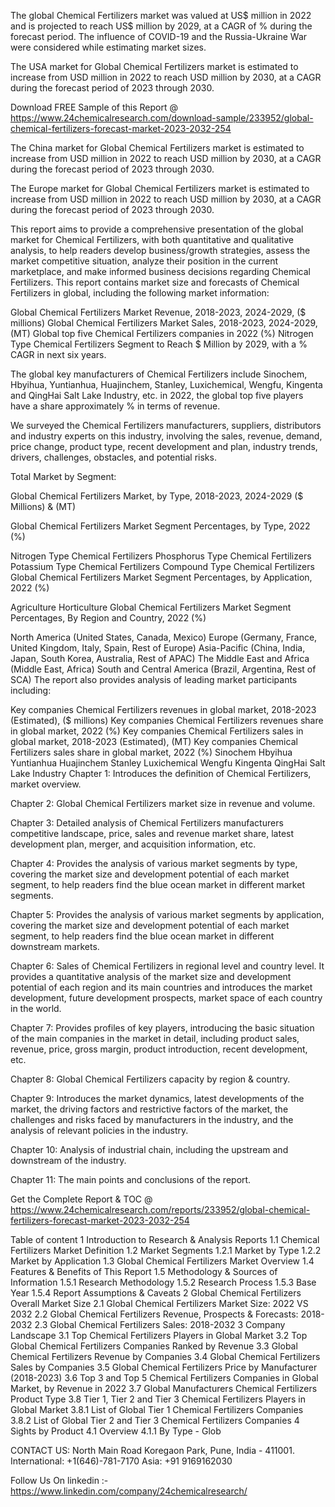 The global Chemical Fertilizers market was valued at US$ million in 2022 and is projected to reach US$ million by 2029, at a CAGR of % during the forecast period. The influence of COVID-19 and the Russia-Ukraine War were considered while estimating market sizes.

The USA market for Global Chemical Fertilizers market is estimated to increase from USD million in 2022 to reach USD million by 2030, at a CAGR during the forecast period of 2023 through 2030.

Download FREE Sample of this Report @ https://www.24chemicalresearch.com/download-sample/233952/global-chemical-fertilizers-forecast-market-2023-2032-254

The China market for Global Chemical Fertilizers market is estimated to increase from USD million in 2022 to reach USD million by 2030, at a CAGR during the forecast period of 2023 through 2030.

The Europe market for Global Chemical Fertilizers market is estimated to increase from USD million in 2022 to reach USD million by 2030, at a CAGR during the forecast period of 2023 through 2030.

This report aims to provide a comprehensive presentation of the global market for Chemical Fertilizers, with both quantitative and qualitative analysis, to help readers develop business/growth strategies, assess the market competitive situation, analyze their position in the current marketplace, and make informed business decisions regarding Chemical Fertilizers. This report contains market size and forecasts of Chemical Fertilizers in global, including the following market information:

Global Chemical Fertilizers Market Revenue, 2018-2023, 2024-2029, ($ millions)
Global Chemical Fertilizers Market Sales, 2018-2023, 2024-2029, (MT)
Global top five Chemical Fertilizers companies in 2022 (%)
Nitrogen Type Chemical Fertilizers Segment to Reach $ Million by 2029, with a % CAGR in next six years.

The global key manufacturers of Chemical Fertilizers include Sinochem, Hbyihua, Yuntianhua, Huajinchem, Stanley, Luxichemical, Wengfu, Kingenta and QingHai Salt Lake Industry, etc. in 2022, the global top five players have a share approximately % in terms of revenue.

We surveyed the Chemical Fertilizers manufacturers, suppliers, distributors and industry experts on this industry, involving the sales, revenue, demand, price change, product type, recent development and plan, industry trends, drivers, challenges, obstacles, and potential risks.

Total Market by Segment:

Global Chemical Fertilizers Market, by Type, 2018-2023, 2024-2029 ($ Millions) & (MT)

Global Chemical Fertilizers Market Segment Percentages, by Type, 2022 (%)

Nitrogen Type Chemical Fertilizers
Phosphorus Type Chemical Fertilizers
Potassium Type Chemical Fertilizers
Compound Type Chemical Fertilizers
Global Chemical Fertilizers Market Segment Percentages, by Application, 2022 (%)

Agriculture
Horticulture
Global Chemical Fertilizers Market Segment Percentages, By Region and Country, 2022 (%)

North America (United States, Canada, Mexico)
Europe (Germany, France, United Kingdom, Italy, Spain, Rest of Europe)
Asia-Pacific (China, India, Japan, South Korea, Australia, Rest of APAC)
The Middle East and Africa (Middle East, Africa)
South and Central America (Brazil, Argentina, Rest of SCA)
The report also provides analysis of leading market participants including:

Key companies Chemical Fertilizers revenues in global market, 2018-2023 (Estimated), ($ millions)
Key companies Chemical Fertilizers revenues share in global market, 2022 (%)
Key companies Chemical Fertilizers sales in global market, 2018-2023 (Estimated), (MT)
Key companies Chemical Fertilizers sales share in global market, 2022 (%)
Sinochem
Hbyihua
Yuntianhua
Huajinchem
Stanley
Luxichemical
Wengfu
Kingenta
QingHai Salt Lake Industry
Chapter 1: Introduces the definition of Chemical Fertilizers, market overview.

Chapter 2: Global Chemical Fertilizers market size in revenue and volume.

Chapter 3: Detailed analysis of Chemical Fertilizers manufacturers competitive landscape, price, sales and revenue market share, latest development plan, merger, and acquisition information, etc.

Chapter 4: Provides the analysis of various market segments by type, covering the market size and development potential of each market segment, to help readers find the blue ocean market in different market segments.

Chapter 5: Provides the analysis of various market segments by application, covering the market size and development potential of each market segment, to help readers find the blue ocean market in different downstream markets.

Chapter 6: Sales of Chemical Fertilizers in regional level and country level. It provides a quantitative analysis of the market size and development potential of each region and its main countries and introduces the market development, future development prospects, market space of each country in the world.

Chapter 7: Provides profiles of key players, introducing the basic situation of the main companies in the market in detail, including product sales, revenue, price, gross margin, product introduction, recent development, etc.

Chapter 8: Global Chemical Fertilizers capacity by region & country.

Chapter 9: Introduces the market dynamics, latest developments of the market, the driving factors and restrictive factors of the market, the challenges and risks faced by manufacturers in the industry, and the analysis of relevant policies in the industry.

Chapter 10: Analysis of industrial chain, including the upstream and downstream of the industry.

Chapter 11: The main points and conclusions of the report.

Get the Complete Report & TOC @ https://www.24chemicalresearch.com/reports/233952/global-chemical-fertilizers-forecast-market-2023-2032-254

Table of content
1 Introduction to Research & Analysis Reports
1.1 Chemical Fertilizers Market Definition
1.2 Market Segments
1.2.1 Market by Type
1.2.2 Market by Application
1.3 Global Chemical Fertilizers Market Overview
1.4 Features & Benefits of This Report
1.5 Methodology & Sources of Information
1.5.1 Research Methodology
1.5.2 Research Process
1.5.3 Base Year
1.5.4 Report Assumptions & Caveats
2 Global Chemical Fertilizers Overall Market Size
2.1 Global Chemical Fertilizers Market Size: 2022 VS 2032
2.2 Global Chemical Fertilizers Revenue, Prospects & Forecasts: 2018-2032
2.3 Global Chemical Fertilizers Sales: 2018-2032
3 Company Landscape
3.1 Top Chemical Fertilizers Players in Global Market
3.2 Top Global Chemical Fertilizers Companies Ranked by Revenue
3.3 Global Chemical Fertilizers Revenue by Companies
3.4 Global Chemical Fertilizers Sales by Companies
3.5 Global Chemical Fertilizers Price by Manufacturer (2018-2023)
3.6 Top 3 and Top 5 Chemical Fertilizers Companies in Global Market, by Revenue in 2022
3.7 Global Manufacturers Chemical Fertilizers Product Type
3.8 Tier 1, Tier 2 and Tier 3 Chemical Fertilizers Players in Global Market
3.8.1 List of Global Tier 1 Chemical Fertilizers Companies
3.8.2 List of Global Tier 2 and Tier 3 Chemical Fertilizers Companies
4 Sights by Product
4.1 Overview
4.1.1 By Type - Glob

CONTACT US:
North Main Road Koregaon Park, Pune, India - 411001.
International: +1(646)-781-7170
Asia: +91 9169162030

Follow Us On linkedin :- https://www.linkedin.com/company/24chemicalresearch/
